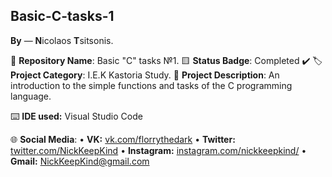 ## Basic-C-tasks-1

**By**  —  **N**icolaos **T**sitsonis.

📁 **Repository Name**: Basic "C" tasks №1.
🟨 **Status Badge**: Completed ✔️
🏷️ **Project Category**: I.E.K Kastoria Study.
📝 **Project Description**: An introduction to the simple functions and tasks of the C programming language.

⌨️ **IDE used:** Visual Studio Code

🌐 **Social Media**:
 • **VK:** [vk.com/florrythedark](https://vk.com/florrythedark)
 • **Twitter:** [twitter.com/NickKeepKind](https://twitter.com/NickKeepKind)
 • **Instagram:** [instagram.com/nickkeepkind/](https://www.instagram.com/nickkeepkind/)
 • **Gmail:** NickKeepKind@gmail.com
